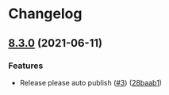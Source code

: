 # Changelog

## [8.3.0](https://www.github.com/i6systems/migrate-mongo/compare/v8.2.2...v8.3.0) (2021-06-11)


### Features

* Release please auto publish ([#3](https://www.github.com/i6systems/migrate-mongo/issues/3)) ([28baab1](https://www.github.com/i6systems/migrate-mongo/commit/28baab1cc8927aff15cf260f817278cfabb8496d))
